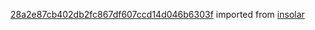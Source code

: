 [28a2e87cb402db2fc867df607ccd14d046b6303f](https://github.com/insolar/insolar/commit/28a2e87cb402db2fc867df607ccd14d046b6303f) imported from [insolar](https://github.com/insolar/insolar)
